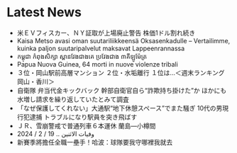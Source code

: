 # Latest News
-  米ＥＶフィスカー、ＮＹ証取が上場廃止警告 株価1ドル割れ続き
-  Kaisa Metso avasi oman suutariliikkeensä Oksasenkadulle – Vertailimme, kuinka paljon suutaripalvelut maksavat Lappeenrannassa
-  កម្ពុជា កំពុងសិក្សា ស្ពានវែងជាងគេ ប្រវែងជាង ៣គីឡូម៉ែត្រ
-  Papua Nuova Guinea, 64 morti in nuove violenze tribali
-  ３位・岡山駅前高層マンション ２位・水垢離行 １位は…＜週末ランキング 岡山・香川＞
-  自衛隊 弁当代金キックバック 幹部自衛官自ら“詐欺持ち掛けた”か ほかにも水増し請求を繰り返していたとみて調査
-  「なぜ保護してくれない」大通駅“地下休憩スペース”でまた騒ぎ 10代の男現行犯逮捕 トラブルになり駅員を突き飛ばす
-  ＪＲ、雪崩警戒で普通列車６本運休 蘭島―小樽間
-  وفيات الاثنين .. 19 / 2 / 2024
-  新賽季將擔任全職一壘手！哈波：球隊要我守哪裡我就去
